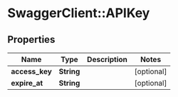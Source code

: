 # SwaggerClient::APIKey

## Properties
Name | Type | Description | Notes
------------ | ------------- | ------------- | -------------
**access_key** | **String** |  | [optional] 
**expire_at** | **String** |  | [optional] 


